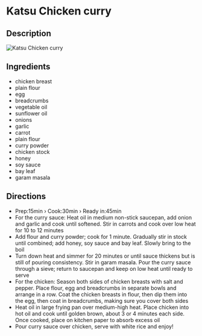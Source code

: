 # Katsu Chicken curry

## Description
![Katsu Chicken curry](https://www.themealdb.com/images/media/meals/vwrpps1503068729.jpg "Katsu Chicken curry")

## Ingredients
- chicken breast
- plain flour
- egg
- breadcrumbs
- vegetable oil
- sunflower oil
- onions
- garlic
- carrot
- plain flour
- curry powder
- chicken stock
- honey
- soy sauce
- bay leaf
- garam masala

## Directions
- Prep:15min  ›  Cook:30min  ›  Ready in:45min 
- For the curry sauce: Heat oil in medium non-stick saucepan, add onion and garlic and cook until softened. Stir in carrots and cook over low heat for 10 to 12 minutes
- Add flour and curry powder; cook for 1 minute. Gradually stir in stock until combined; add honey, soy sauce and bay leaf. Slowly bring to the boil
- Turn down heat and simmer for 20 minutes or until sauce thickens but is still of pouring consistency. Stir in garam masala. Pour the curry sauce through a sieve; return to saucepan and keep on low heat until ready to serve
- For the chicken: Season both sides of chicken breasts with salt and pepper. Place flour, egg and breadcrumbs in separate bowls and arrange in a row. Coat the chicken breasts in flour, then dip them into the egg, then coat in breadcrumbs, making sure you cover both sides
- Heat oil in large frying pan over medium-high heat. Place chicken into hot oil and cook until golden brown, about 3 or 4 minutes each side. Once cooked, place on kitchen paper to absorb excess oil
- Pour curry sauce over chicken, serve with white rice and enjoy!
